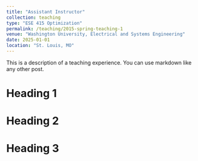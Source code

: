 ```yaml
---
title: "Assistant Instructor"
collection: teaching
type: "ESE 415 Optimization"
permalink: /teaching/2015-spring-teaching-1
venue: "Washington University, Electrical and Systems Engineering"
date: 2025-01-01
location: "St. Louis, MO"
---
```


This is a description of a teaching experience. You can use markdown like any other post.

Heading 1
======

Heading 2
======

Heading 3
======

